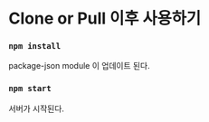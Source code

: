 # Clone or Pull 이후 사용하기

### `npm install`
package-json module 이 업데이트 된다.

### `npm start`
서버가 시작된다.